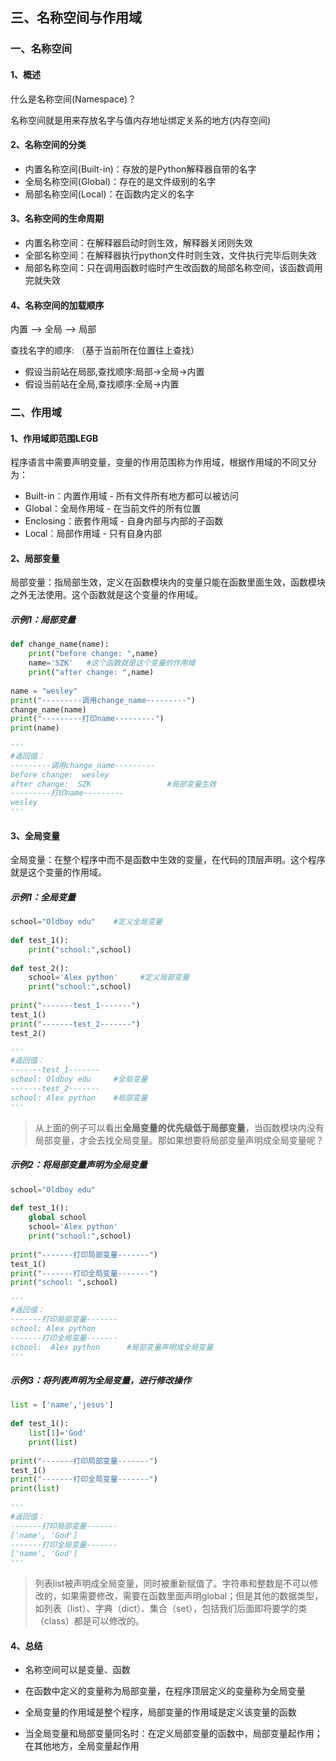 ## 三、名称空间与作用域

### 一、名称空间

#### 1、概述

什么是名称空间(Namespace)？

名称空间就是用来存放名字与值内存地址绑定关系的地方(内存空间)

#### 2、名称空间的分类

- 内置名称空间(Built-in)：存放的是Python解释器自带的名字
- 全局名称空间(Global)：存在的是文件级别的名字
- 局部名称空间(Local)：在函数内定义的名字

#### 3、名称空间的生命周期

- 内置名称空间：在解释器启动时则生效，解释器关闭则失效
- 全部名称空间：在解释器执行python文件时则生效，文件执行完毕后则失效
- 局部名称空间：只在调用函数时临时产生改函数的局部名称空间，该函数调用完就失效

#### 4、名称空间的加载顺序

内置 —> 全局 —> 局部

查找名字的顺序: （基于当前所在位置往上查找）
- 假设当前站在局部,查找顺序:局部->全局->内置
- 假设当前站在全局,查找顺序:全局->内置
### 二、作用域

#### 1、作用域即范围LEGB

程序语言中需要声明变量，变量的作用范围称为作用域，根据作用域的不同又分为：

- Built-in：内置作用域 - 所有文件所有地方都可以被访问
- Global：全局作用域 - 在当前文件的所有位置
- Enclosing：嵌套作用域 - 自身内部与内部的子函数
- Local：局部作用域 - 只有自身内部


#### 2、局部变量

局部变量：指局部生效，定义在函数模块内的变量只能在函数里面生效，函数模块之外无法使用。这个函数就是这个变量的作用域。

##### 示例1：局部变量

```python
def change_name(name):
    print("before change: ",name)
    name='SZK'   #这个函数就是这个变量的作用域
    print("after change: ",name)
 
name = "wesley"
print("---------调用change_name---------")
change_name(name)
print("---------打印name---------")
print(name)
 
'''
#返回值：
---------调用change_name---------
before change:  wesley
after change:  SZK                 #局部变量生效
---------打印name---------
wesley
'''
```

#### 3、全局变量

全局变量：在整个程序中而不是函数中生效的变量，在代码的顶层声明。这个程序就是这个变量的作用域。

##### 示例1：全局变量

```python
school="Oldboy edu"    #定义全局变量
 
def test_1():
    print("school:",school)
 
def test_2():
    school='Alex python'     #定义局部变量
    print("school:",school)
 
print("-------test_1-------")
test_1()
print("-------test_2-------")
test_2()

'''
#返回值：
-------test_1-------
school: Oldboy edu     #全局变量
-------test_2-------
school: Alex python    #局部变量
'''
```

>  从上面的例子可以看出**全局变量的优先级低于局部变量**，当函数模块内没有局部变量，才会去找全局变量。那如果想要将局部变量声明成全局变量呢？

##### 示例2：将局部变量声明为全局变量

```python
school="Oldboy edu"
 
def test_1():
    global school
    school='Alex python'
    print("school:",school)
 
print("-------打印局部变量-------")
test_1()
print("-------打印全局变量-------")
print("school: ",school)

'''
#返回值：
-------打印局部变量-------
school: Alex python
-------打印全局变量-------
school:  Alex python      #局部变量声明成全局变量
'''
```

##### 示例3：将列表声明为全局变量，进行修改操作

```python
list = ['name','jesus']
 
def test_1():
    list[1]='God'
    print(list)
 
print("-------打印局部变量-------")
test_1()
print("-------打印全局变量-------")
print(list)
 
'''
#返回值：
-------打印局部变量-------
['name', 'God']
-------打印全局变量-------
['name', 'God']
'''
```

> 列表list被声明成全局变量，同时被重新赋值了。字符串和整数是不可以修改的，如果需要修改，需要在函数里面声明global；但是其他的数据类型，如列表（list）、字典（dict）、集合（set），包括我们后面即将要学的类（class）都是可以修改的。

#### 4、总结

- 名称空间可以是变量、函数

- 在函数中定义的变量称为局部变量，在程序顶层定义的变量称为全局变量
- 全局变量的作用域是整个程序，局部变量的作用域是定义该变量的函数
- 当全局变量和局部变量同名时：在定义局部变量的函数中，局部变量起作用；在其他地方，全局变量起作用
